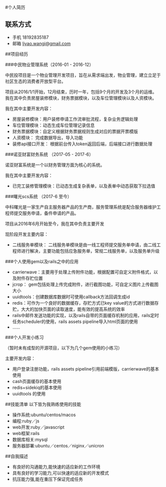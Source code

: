 #个人简历

## 联系方式
 * 手机 18192835187
 * 邮箱 liyao.wangi@gmail.com
   
##项目经历

###中民物业管理系统（2016-01 - 2016-12）
 
中民投项目是一个物业管理开发项目，旨在从需求端出发，物业管理，建立立足于社区生态的消费者开放型平台。
 
项目从2016/1/1开始，12月结束，历时一年，包括9个月的开发及3个月的运维。我在其中负责房屋装修模块，财务票据模块，以及车位管理模块以及人资模块。
 
我在其中主要开发内容：
 
 * 房屋装修模块：用户装修申请工作流审批流程，复杂业务逻辑处理
 * 车位管理模块：动态生成车位管理记录信息
 * 财务票据模块：自定义根据财务票据规则生成对应的票据开票模版
 * 人资模块： 完成数据导出，导入功能
 * 装修api接口开发： 根据前台传入token返回后端，后端接口进行数据处理

###诺亚财富财务系统 （2017-05 - 2017-6）

诺亚财富系统是一个以财务管理方面为核心的系统。

我在其中主要开发内容：

* 已完工装修管理模块：已动态生成复杂表单，以及表单中动态获取下拉选值

###曙光scs系统 （2017-6 至今）

中科曙光是一家生产自主服务器产品的生产商，服务管理系统是配合服务器维护工程师提交服务申请，备件申请的产品。

项目从2016年6月开始至今，我在其中负责主要开发

现阶段开发主要内容：
 
 * 二线服务单模块： 二线服务单模块是由一线工程师提交服务单申请，由二线工程师进行解决，主要功能包括应急服务单，常规二线服务单，以及服务单升级
 
###个人使用gem以及rails之中的应用

* carrierwave：主要用于处理上传附件功能，根据配置可自定义附件格式，以及附件存贮位置
* jcrop： gem包括处理上传完成附件，进行截图功能，可自定义图片上传截图大小
* uuidtools：创建数据库数据时可使用callback方法回调生成id
* redis：可作为一个良好的数据缓存，存贮方式已key value的方式进行数据存贮，大大的加快页面的读取速度，能有效的提高系统的效率
* rails中邮件发送功能的实现，以及rails自带的页面缓存机制的应用，rails定时任务scheduler的使用，rails assets pipeline导入html页面的使用
* ......

###个人开发小练习

（暂时未有成型的开源项目，以下为几个gem使用的小练习）

主要开发内容：

* 用户登录注册功能，rails assets pipeline引用前端模版，carrierwave的基本使用
* cash页面缓存的基本使用
* redis+sidekiq的基本使用
* uuidtools 的使用

##技能清单
以下皆为我熟练使用的技能

* 操作系统:ubuntu/centos/macos
* 编程:ruby／js
* web开发:ruby／javascript
* web框架:rails
* 数据库相关:mysql
* 服务器部署:ubuntu／centos／niginx／unicron

##自我描述
 * 有良好的沟通能力,能快速的适应新的工作环境
 * 具有良好的学习能力,可以快速的适应新的开发模式
 * 抗压能力强,能在重压下保证完成任务
 
   
